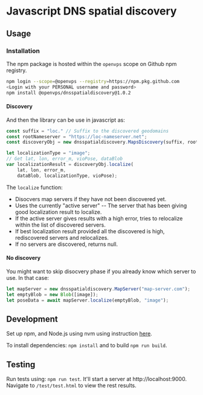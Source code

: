 # Javascript DNS spatial discovery

## Usage

### Installation
The npm package is hosted within the `openvps` scope on Github npm registry.

```sh
npm login --scope=@openvps --registry=https://npm.pkg.github.com
<Login with your PERSONAL username and password>
npm install @openvps/dnsspatialdiscovery@1.0.2
```

#### Discovery
And then the library can be use in javascript as:
```javascript
const suffix = "loc." // Suffix to the discovered geodomains
const rootNameserver = "https://loc-nameserver.net";
const discoveryObj = new dnsspatialdiscovery.MapsDiscovery(suffix, rootNameserver);

let localizationType = "image";
// Get lat, lon, error_m, vioPose, dataBlob
var localizationResult = discoveryObj.localize(
    lat, lon, error_m,
    dataBlob, localizationType, vioPose);
```

The `localize` function:
- Disocvers map servers if they have not been discovered yet.
- Uses the currently "active server" -- The server that has been giving good localization result to localize.
- If the active server gives results with a high error, tries to relocalize within the list of discovered servers.
- If best localization result provided all the discovered is high, rediscovered servers and relocalizes.
- If no servers are discovered, returns null.

#### No discovery

You might want to skip disocvery phase if you already know which server to use. In that case:

```js
let mapServer = new dnsspatialdiscovery.MapServer("map-server.com");
let emptyBlob = new Blob([image]);
let poseData = await mapServer.localize(emptyBlob, "image");
```

## Development

Set up npm, and Node.js using nvm using instruction [here](https://nodejs.org/en/download/package-manager). 

To install dependencies: `npm install` and to build `npm run build`.

## Testing

Run tests using: `npm run test`. It'll start a server at http://localhost:9000. Navigate to `/test/test.html` to view the rest results.
